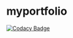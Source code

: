 # myportfolio
[![Codacy Badge](https://api.codacy.com/project/badge/Grade/3fdea03c38284a419635691f2a8cf5a6)](https://app.codacy.com/gh/Mlapalus/myportfolio?utm_source=github.com&utm_medium=referral&utm_content=Mlapalus/myportfolio&utm_campaign=Badge_Grade_Settings)